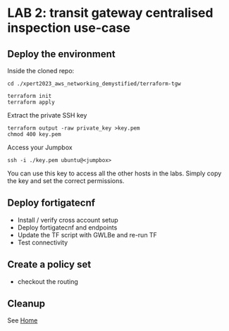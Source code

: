 # LAB 2: transit gateway centralised inspection use-case

## Deploy the environment
Inside the cloned repo:
```
cd ./xpert2023_aws_networking_demystified/terraform-tgw
```
```
terraform init
terraform apply
```
Extract the private SSH key
```
terraform output -raw private_key >key.pem
chmod 400 key.pem
```
Access your Jumpbox
```
ssh -i ./key.pem ubuntu@<jumpbox>
```
You can use this key to access all the other hosts in the labs. Simply copy the key and set the correct permissions.

## Deploy fortigatecnf
- Install / verify cross account setup
- Deploy fortigatecnf and endpoints
- Update the TF script with GWLBe and re-run TF
- Test connectivity

## Create a policy set
- checkout the routing

## Cleanup
See [Home](./readme.md)


